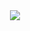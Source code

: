 <center><img src="/Fbf/images/story_board/9_spreadsheet_report.png" style="max-height: 100%"></center>
